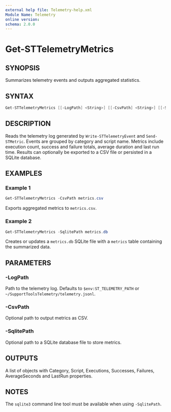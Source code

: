 ```yaml
---
external help file: Telemetry-help.xml
Module Name: Telemetry
online version:
schema: 2.0.0
---
```


# Get-STTelemetryMetrics

## SYNOPSIS
Summarizes telemetry events and outputs aggregated statistics.

## SYNTAX
```powershell
Get-STTelemetryMetrics [[-LogPath] <String>] [[-CsvPath] <String>] [[-SqlitePath] <String>] [<CommonParameters>]
```

## DESCRIPTION
Reads the telemetry log generated by `Write-STTelemetryEvent` and `Send-STMetric`. Events are grouped by category and script name. Metrics include execution count, success and failure totals, average duration and last run time. Results can optionally be exported to a CSV file or persisted in a SQLite database.

## EXAMPLES
### Example 1
```powershell
Get-STTelemetryMetrics -CsvPath metrics.csv
```
Exports aggregated metrics to `metrics.csv`.

### Example 2
```powershell
Get-STTelemetryMetrics -SqlitePath metrics.db
```
Creates or updates a `metrics.db` SQLite file with a `metrics` table containing the summarized data.

## PARAMETERS
### -LogPath
Path to the telemetry log. Defaults to `$env:ST_TELEMETRY_PATH` or `~/SupportToolsTelemetry/telemetry.jsonl`.

### -CsvPath
Optional path to output metrics as CSV.

### -SqlitePath
Optional path to a SQLite database file to store metrics.

## OUTPUTS
A list of objects with Category, Script, Executions, Successes, Failures, AverageSeconds and LastRun properties.

## NOTES
The `sqlite3` command line tool must be available when using `-SqlitePath`.
